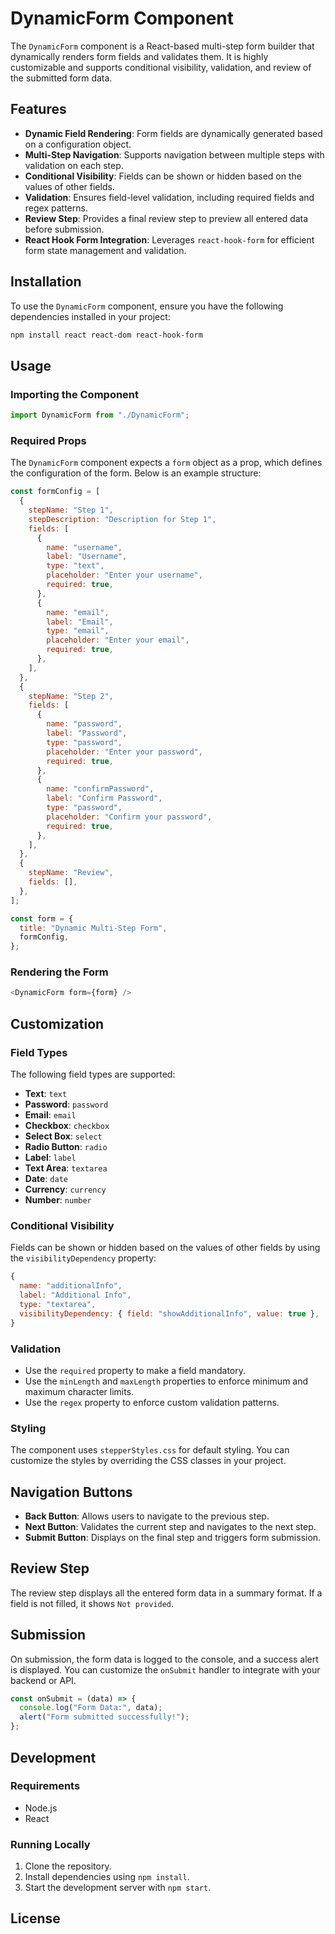 # DynamicForm Component

The `DynamicForm` component is a React-based multi-step form builder that dynamically renders form fields and validates them. It is highly customizable and supports conditional visibility, validation, and review of the submitted form data.

## Features

- **Dynamic Field Rendering**: Form fields are dynamically generated based on a configuration object.
- **Multi-Step Navigation**: Supports navigation between multiple steps with validation on each step.
- **Conditional Visibility**: Fields can be shown or hidden based on the values of other fields.
- **Validation**: Ensures field-level validation, including required fields and regex patterns.
- **Review Step**: Provides a final review step to preview all entered data before submission.
- **React Hook Form Integration**: Leverages `react-hook-form` for efficient form state management and validation.

## Installation

To use the `DynamicForm` component, ensure you have the following dependencies installed in your project:

```bash
npm install react react-dom react-hook-form
```

## Usage

### Importing the Component

```javascript
import DynamicForm from "./DynamicForm";
```

### Required Props

The `DynamicForm` component expects a `form` object as a prop, which defines the configuration of the form. Below is an example structure:

```javascript
const formConfig = [
  {
    stepName: "Step 1",
    stepDescription: "Description for Step 1",
    fields: [
      {
        name: "username",
        label: "Username",
        type: "text",
        placeholder: "Enter your username",
        required: true,
      },
      {
        name: "email",
        label: "Email",
        type: "email",
        placeholder: "Enter your email",
        required: true,
      },
    ],
  },
  {
    stepName: "Step 2",
    fields: [
      {
        name: "password",
        label: "Password",
        type: "password",
        placeholder: "Enter your password",
        required: true,
      },
      {
        name: "confirmPassword",
        label: "Confirm Password",
        type: "password",
        placeholder: "Confirm your password",
        required: true,
      },
    ],
  },
  {
    stepName: "Review",
    fields: [],
  },
];

const form = {
  title: "Dynamic Multi-Step Form",
  formConfig,
};
```

### Rendering the Form

```javascript
<DynamicForm form={form} />
```

## Customization

### Field Types

The following field types are supported:

- **Text**: `text`
- **Password**: `password`
- **Email**: `email`
- **Checkbox**: `checkbox`
- **Select Box**: `select`
- **Radio Button**: `radio`
- **Label**: `label`
- **Text Area**: `textarea`
- **Date**: `date`
- **Currency**: `currency`
- **Number**: `number`

### Conditional Visibility

Fields can be shown or hidden based on the values of other fields by using the `visibilityDependency` property:

```javascript
{
  name: "additionalInfo",
  label: "Additional Info",
  type: "textarea",
  visibilityDependency: { field: "showAdditionalInfo", value: true },
}
```

### Validation

- Use the `required` property to make a field mandatory.
- Use the `minLength` and `maxLength` properties to enforce minimum and maximum character limits.
- Use the `regex` property to enforce custom validation patterns.

### Styling

The component uses `stepperStyles.css` for default styling. You can customize the styles by overriding the CSS classes in your project.

## Navigation Buttons

- **Back Button**: Allows users to navigate to the previous step.
- **Next Button**: Validates the current step and navigates to the next step.
- **Submit Button**: Displays on the final step and triggers form submission.

## Review Step

The review step displays all the entered form data in a summary format. If a field is not filled, it shows `Not provided`.

## Submission

On submission, the form data is logged to the console, and a success alert is displayed. You can customize the `onSubmit` handler to integrate with your backend or API.

```javascript
const onSubmit = (data) => {
  console.log("Form Data:", data);
  alert("Form submitted successfully!");
};
```

## Development

### Requirements

- Node.js
- React

### Running Locally

1. Clone the repository.
2. Install dependencies using `npm install`.
3. Start the development server with `npm start`.

## License
